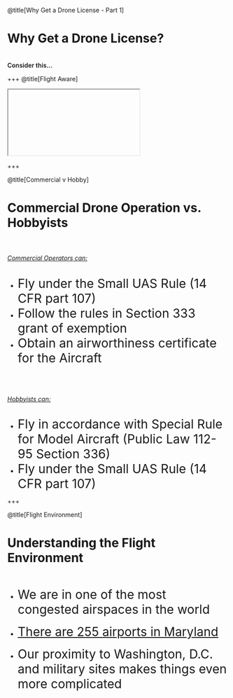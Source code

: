 <div class="slide-bg-style-left"></div><div class="slide-bg-style-right"></div>

@title[Why Get a Drone License - Part 1]

# Why Get a Drone License?

<br>
<div class="center">
<span style="font-weight:600;">Consider this...</span>
</div>

+++
@title[Flight Aware]
<iframe class="stretch" data-src="https://flightaware.com/live/airport_status_bigmap.rvt?airport=KBWI"></iframe>

+++
<div class="slide-bg-style-left"></div><div class="slide-bg-style-right"></div>

@title[Commercial v Hobby]

# Commercial Drone Operation vs. Hobbyists

<br>

###### [Commercial Operators can:](https://www.faa.gov/uas/faqs/#fwb)
<ul>
  <li class="fragment"><span style="font-size: 28px;">Fly under the Small UAS Rule (14 CFR part 107)</span></li>
  <li class="fragment"><span style="font-size: 28px;">Follow the rules in Section 333 grant of exemption</span></li>
  <li class="fragment"><span style="font-size: 28px;">Obtain an airworthiness certificate for the Aircraft</span></li>
</ul>

<br>
<br>

###### [Hobbyists can:](https://www.faa.gov/uas/faqs/#ffr)
<ul>
  <li class="fragment"><span style="font-size: 28px;">Fly in accordance with Special Rule for Model Aircraft (Public Law 112-95 Section 336)</span></li>
  <li class="fragment"><span style="font-size: 28px;">Fly under the Small UAS Rule (14 CFR part 107)</span></li>
</ul>


+++
<div class="slide-bg-style-left"></div><div class="slide-bg-style-right"></div>

@title[Flight Environment]
# Understanding the Flight Environment

<br>

<ul>
  <li class="fragment"><span style="font-size: 28px;">We are in one of the most congested airspaces in the world</span></li>
  <br>
  <li class="fragment"><span style="font-size: 28px;"><a href="http://ourairports.com/countries/US/MD/">There are 255 airports in Maryland</a></span></li>
  <br>
  <li class="fragment"><span style="font-size: 28px;">Our proximity to Washington, D.C. and military sites makes things even more complicated</span></li>
</ul>
